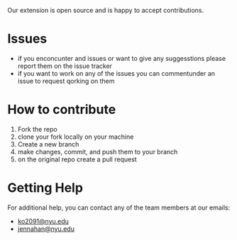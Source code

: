 Our extension is open source and is happy to accept contributions.

# Issues

- if you enconcunter and issues or want to give any suggesstions please report them on the issue tracker
- if you want to work on any of the issues you can commentunder an issue to request qorking on them 

# How to contribute

1. Fork the repo 
2. clone your fork locally on your machine
3. Create a new branch 
4. make changes, commit, and push them to your branch 
5. on the original repo create a pull request 

# Getting Help

For additional help, you can contact any of the team members at our emails:
- ko2091@nyu.edu
- jennahan@nyu.edu

